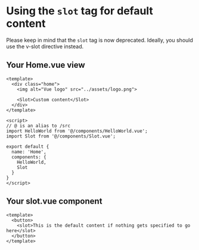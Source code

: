 # Using the <code>slot</code> tag for default content

Please keep in mind that the `slot` tag is now deprecated. Ideally, you should use the v-slot directive instead.

## Your **Home.vue** view

    <template>
      <div class="home">
        <img alt="Vue logo" src="../assets/logo.png">

        <Slot>Custom content</Slot>
      </div>
    </template>

    <script>
    // @ is an alias to /src
    import HelloWorld from '@/components/HelloWorld.vue';
    import Slot from '@/components/Slot.vue';

    export default {
      name: 'Home',
      components: {
        HelloWorld,
        Slot
      }
    }
    </script>

## Your slot.vue component

    <template>
      <button>
        <slot>This is the default content if nothing gets specified to go here</slot>
      </button>
    </template>